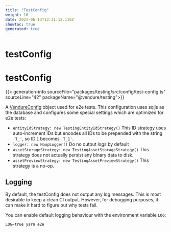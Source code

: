 ```yaml
---
title: "TestConfig"
weight: 10
date: 2023-06-13T12:31:12.116Z
showtoc: true
generated: true
---
```

<!-- This file was generated from the Vendure source. Do not modify. Instead, re-run the "docs:build" script -->

# testConfig
<div class="symbol">


# testConfig

{{< generation-info sourceFile="packages/testing/src/config/test-config.ts" sourceLine="42" packageName="@vendure/testing">}}

A <a href='/typescript-api/configuration/vendure-config#vendureconfig'>VendureConfig</a> object used for e2e tests. This configuration uses sqljs as the database
and configures some special settings which are optimized for e2e tests:

* `entityIdStrategy: new TestingEntityIdStrategy()` This ID strategy uses auto-increment IDs but encodes all IDs
to be prepended with the string `'T_'`, so ID `1` becomes `'T_1'`.
* `logger: new NoopLogger()` Do no output logs by default
* `assetStorageStrategy: new TestingAssetStorageStrategy()` This strategy does not actually persist any binary data to disk.
* `assetPreviewStrategy: new TestingAssetPreviewStrategy()` This strategy is a no-op.

## Logging
By default, the testConfig does not output any log messages. This is most desirable to keep a clean CI output.
However, for debugging purposes, it can make it hard to figure out why tests fail.

You can enable default logging behaviour with the environment variable `LOG`:

```
LOG=true yarn e2e
```

</div>
